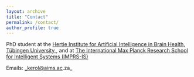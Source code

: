```yaml
---
layout: archive
title: "Contact"
permalink: /contact/
author_profile: true
---
```

PhD student at the <a href="https://hertie.ai/" target="_blank">Hertie Institute for Artificial Intelligence in Brain Health</a>, <a href="https://uni-tuebingen.de/en/" target="_blank"> Tübingen University </a>, and at <a href="https://imprs.is.mpg.de/"> The International Max Planck Research School for Intelligent Systems (IMPRS-IS) </a> <br>

Emails: _kerol@aims.ac.za_
